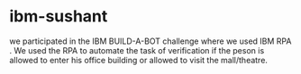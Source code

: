 # ibm-sushant
we participated in the IBM BUILD-A-BOT challenge where we used IBM RPA . We used the RPA to automate the task of verification if the peson is allowed to enter his office building or allowed to visit the mall/theatre.

